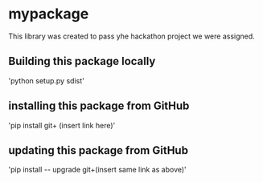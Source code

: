 # mypackage
This library was created to pass yhe hackathon project we were assigned.

## Building this package locally
'python setup.py sdist'

## installing this package from GitHub
'pip install git+ (insert link here)'

##  updating this package from GitHub
'pip install -- upgrade git+(insert same link as above)'
